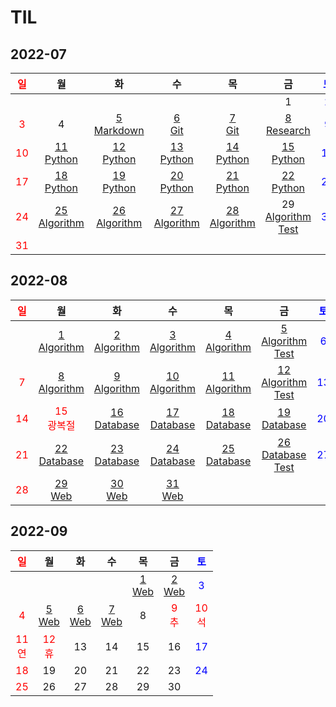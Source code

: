 # TIL

## 2022-07
| <span style="color: red">일</span> |                       월                       |                       화                        |                       수                       |                       목                       |                              금                              | <span style="color: blue">토</span> |
| :--------------------------------: | :--------------------------------------------: | :---------------------------------------------: | :--------------------------------------------: | :--------------------------------------------: | :----------------------------------------------------------: | :---------------------------------: |
|                                    |                                                |                                                 |                                                |                                                |                              1                               | <span style="color: blue">2</span>  |
| <span style="color: red">3</span>  |                       4                        | [5<br/>Markdown](./Markdown/마크다운%20문법.md) |           [6<br/>Git](./Git/Git.md)            |           [7<br/>Git](./Git/Git2.md)           |           [8<br/>Research](./Research/research.md)           | <span style="color: blue">9</span>  |
| <span style="color: red">10</span> |    [11<br/>Python](./Python/md/Python01.md)    |    [12<br/>Python](./Python/md/Python02.md)     |    [13<br/>Python](./Python/md/Python03.md)    |    [14<br/>Python](./Python/md/Python04.md)    |           [15<br/>Python](./Python/md/Python05.md)           | <span style="color: blue">16</span> |
| <span style="color: red">17</span> |    [18<br/>Python](./Python/md/Python06.md)    |    [19<br/>Python](./Python/md/Python07.md)     |    [20<br/>Python](./Python/md/Python08.md)    |    [21<br/>Python](./Python/md/Python09.md)    |           [22<br/>Python](./Python/md/Python10.md)           | <span style="color: blue">23</span> |
| <span style="color: red">24</span> | [25<br/>Algorithm](./Algorithm/Algorithm01.md) | [26<br/>Algorithm](./Algorithm/Algorithm02.md)  | [27<br/>Algorithm](./Algorithm/Algorithm03.md) | [28<br/>Algorithm](./Algorithm/Algorithm04.md) | 29<br/>[Algorithm](./Algorithm/Algorithm05.md)<br/>[Test](./Algorithm/swea/0729_coding_test) | <span style="color: blue">30</span> |
| <span style="color: red">31</span> |                                                |                                                 |                                                |                                                |                                                              |                                     |

## 2022-08

| <span style="color: red">일</span> |                      월                       |                      화                       |                       수                       |                       목                       |                              금                              | <span style="color: blue">토</span> |
| :--------------------------------: | :-------------------------------------------: | :-------------------------------------------: | :--------------------------------------------: | :--------------------------------------------: | :----------------------------------------------------------: | :---------------------------------: |
|                                    | [1<br/>Algorithm](./Algorithm/Algorithm06.md) | [2<br/>Algorithm](./Algorithm/Algorithm07.md) | [3<br/>Algorithm](./Algorithm/Algorithm08.md)  | [4<br/>Algorithm](./Algorithm/Algorithm09.md)  | [5<br/>Algorithm<br/>Test](./Algorithm/swea/0805_coding_test) | <span style="color: blue">6</span>  |
| <span style="color: red">7</span>  | [8<br/>Algorithm](./Algorithm/Algorithm10.md) | [9<br/>Algorithm](./Algorithm/Algorithm11.md) | [10<br/>Algorithm](./Algorithm/Algorithm12.md) | [11<br/>Algorithm](./Algorithm/Algorithm13.md) | [12<br/>Algorithm<br/>Test](./Algorithm/swea/0812_coding_test) | <span style="color: blue">13</span> |
| <span style="color: red">14</span> | <span style="color: red">15<br/>광복절</span> |  [16<br/>Database](./Database/Database01.md)  |  [17<br/>Database](./Database/Database02.md)   |  [18<br/>Database](./Database/Database03.md)   |         [19<br/>Database](./Database/Database04.md)          | <span style="color: blue">20</span> |
| <span style="color: red">21</span> |  [22<br/>Database](./Database/Database05.md)  |  [23<br/>Database](./Database/Database06.md)  |  [24<br/>Database](./Database/Database07.md)   |  [25<br/>Database](./Database/Database08.md)   |     [26<br/>Database<br/>Test](./Database/Database09.md)     | <span style="color: blue">27</span> |
| <span style="color: red">28</span> |         [29<br/>Web](./Web/Web01.md)          |         [30<br/>Web](./Web/Web02.md)          |          [31<br/>Web](./Web/Web03.md)          |                                                |                                                              |                                     |

## 2022-09

|    <span style="color: red">일</span>     |                    월                     |             화              |             수              |             목              |                    금                    |    <span style="color: blue">토</span>    |
| :---------------------------------------: | :---------------------------------------: | :-------------------------: | :-------------------------: | :-------------------------: | :--------------------------------------: | :---------------------------------------: |
|                                           |                                           |                             |                             | [1<br/>Web](./Web/Web04.md) |     [2<br/>Web](./Web/0902/project)      |    <span style="color: blue">3</span>     |
|     <span style="color: red">4</span>     |        [5<br/>Web](./Web/Web05.md)        | [6<br/>Web](./Web/Web06.md) | [7<br/>Web](./Web/Web07.md) |              8              | <span style="color: red">9<br/>추</span> | <span style="color: red">10<br/>석</span> |
| <span style="color: red">11<br/>연</span> | <span style="color: red">12<br/>휴</span> |             13              |             14              |             15              |                    16                    |    <span style="color: blue">17</span>    |
|    <span style="color: red">18</span>     |                    19                     |             20              |             21              |             22              |                    23                    |    <span style="color: blue">24</span>    |
|    <span style="color: red">25</span>     |                    26                     |             27              |             28              |             29              |                    30                    |                                           |
